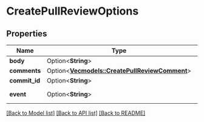 # CreatePullReviewOptions

## Properties

Name | Type | Description | Notes
------------ | ------------- | ------------- | -------------
**body** | Option<**String**> |  | [optional]
**comments** | Option<[**Vec<models::CreatePullReviewComment>**](CreatePullReviewComment.md)> |  | [optional]
**commit_id** | Option<**String**> |  | [optional]
**event** | Option<**String**> | ReviewStateType review state type | [optional]

[[Back to Model list]](../README.md#documentation-for-models) [[Back to API list]](../README.md#documentation-for-api-endpoints) [[Back to README]](../README.md)


